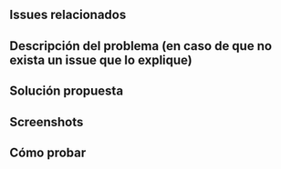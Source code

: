 ## Issues relacionados

## Descripción del problema (en caso de que no exista un issue que lo explique)

## Solución propuesta

## Screenshots

## Cómo probar
